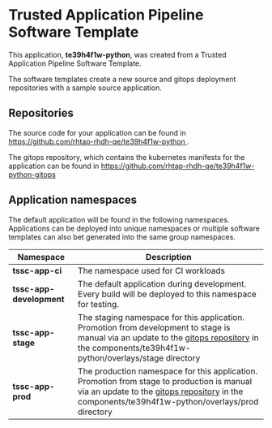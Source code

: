 # Trusted Application Pipeline Software Template

This application, **te39h4f1w-python**, was created from a Trusted Application Pipeline Software Template.

The software templates create a new source and gitops deployment repositories with a sample source application. 

## Repositories

The source code for your application can be found in [https://github.com/rhtap-rhdh-qe/te39h4f1w-python ](https://github.com/rhtap-rhdh-qe/te39h4f1w-python ).
 
The gitops repository, which contains the kubernetes manifests for the application can be found in 
[https://github.com/rhtap-rhdh-qe/te39h4f1w-python-gitops ](https://github.com/rhtap-rhdh-qe/te39h4f1w-python-gitops ) 

## Application namespaces 

The default application will be found in the following namespaces. Applications can be deployed into unique namespaces or multiple software templates can also bet generated into the same group namespaces.  

|  Namespace   |  Description   |  
| -------- | -------- |
| **tssc-app-ci** | The namespace used for CI workloads |
| **tssc-app-development** | The default application during development. Every build will be deployed to this namespace for testing. |
| **tssc-app-stage** | The staging namespace for this application. Promotion from development to stage is manual via an update to the [gitops repository](https://github.com/rhtap-rhdh-qe/te39h4f1w-python-gitops ) in the components/te39h4f1w-python/overlays/stage directory |
| **tssc-app-prod** | The production namespace for this application. Promotion from stage to production is manual via an update to the [gitops repository](https://github.com/rhtap-rhdh-qe/te39h4f1w-python-gitops ) in the components/te39h4f1w-python/overlays/prod directory |